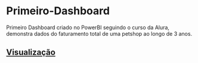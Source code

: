 # Primeiro-Dashboard

Primeiro Dashboard criado no PowerBI seguindo o curso da Alura, demonstra dados do faturamento total de uma petshop ao longo de 3 anos.

## [Visualização](https://app.powerbi.com/view?r=eyJrIjoiMTNjNDhhMTQtZGZlYi00MWY3LTk4NzQtMWVmMDQwMDU2NzkwIiwidCI6ImY2MDUzYWM5LWZlNjItNDU4Yy05ZTYyLTcwYzI0NmJhM2VkNyJ9)